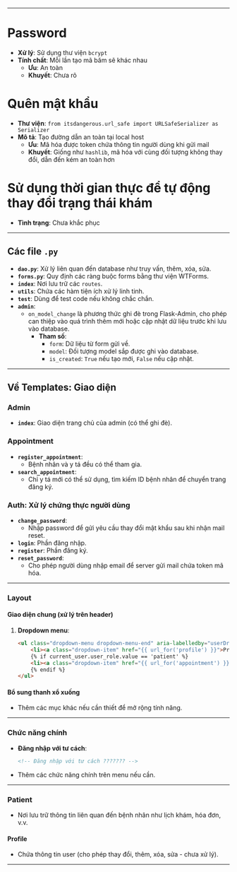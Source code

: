 
---

# **Password**
- **Xử lý**: Sử dụng thư viện `bcrypt`  
- **Tính chất**: Mỗi lần tạo mã băm sẽ khác nhau  
  - **Ưu**: An toàn  
  - **Khuyết**: Chưa rõ  

# **Quên mật khẩu**
- **Thư viện**: `from itsdangerous.url_safe import URLSafeSerializer as Serializer`  
- **Mô tả**: Tạo đường dẫn an toàn tại local host  
  - **Ưu**: Mã hóa được token chứa thông tin người dùng khi gửi mail  
  - **Khuyết**: Giống như `hashlib`, mã hóa với cùng đối tượng không thay đổi, dẫn đến kém an toàn hơn  

# **Sử dụng thời gian thực để tự động thay đổi trạng thái khám**
- **Tình trạng**: Chưa khắc phục  

---

## **Các file `.py`**
- **`dao.py`**: Xử lý liên quan đến database như truy vấn, thêm, xóa, sửa.  
- **`forms.py`**: Quy định các ràng buộc forms bằng thư viện WTForms.  
- **`index`**: Nơi lưu trữ các `routes`.  
- **`utils`**: Chứa các hàm tiện ích xử lý linh tinh.  
- **`test`**: Dùng để test code nếu không chắc chắn.  
- **`admin`**:  
  - `on_model_change` là phương thức ghi đè trong Flask-Admin, cho phép can thiệp vào quá trình thêm mới hoặc cập nhật dữ liệu trước khi lưu vào database.  
    - **Tham số**:  
      - `form`: Dữ liệu từ form gửi về.  
      - `model`: Đối tượng model sắp được ghi vào database.  
      - `is_created`: `True` nếu tạo mới, `False` nếu cập nhật.  

---

## **Về Templates: Giao diện**

### **Admin**
- **`index`**: Giao diện trang chủ của admin (có thể ghi đè).  

### **Appointment**
- **`register_appointment`**:  
  - Bệnh nhân và y tá đều có thể tham gia.  
- **`search_appointment`**:  
  - Chỉ y tá mới có thể sử dụng, tìm kiếm ID bệnh nhân để chuyển trang đăng ký.  

### **Auth**: Xử lý chứng thực người dùng
- **`change_password`**:  
  - Nhập password để gửi yêu cầu thay đổi mật khẩu sau khi nhận mail reset.  
- **`login`**: Phần đăng nhập.  
- **`register`**: Phần đăng ký.  
- **`reset_password`**:  
  - Cho phép người dùng nhập email để server gửi mail chứa token mã hóa.  

---

### **Layout**
#### **Giao diện chung (xử lý trên header)**  
1. **Dropdown menu**:  
   ```html
   <ul class="dropdown-menu dropdown-menu-end" aria-labelledby="userDropdown">
       <li><a class="dropdown-item" href="{{ url_for('profile') }}">Profile</a></li>
       {% if current_user.user_role.value == 'patient' %}
       <li><a class="dropdown-item" href="{{ url_for('appointment') }}">Lịch khám</a></li>
       {% endif %}
   </ul>
   ```

#### **Bổ sung thanh xổ xuống**
- Thêm các mục khác nếu cần thiết để mở rộng tính năng.  

---

### **Chức năng chính**
- **Đăng nhập với tư cách**:  
   ```html
   <!-- Đăng nhập với tư cách ??????? -->
   ```

- Thêm các chức năng chính trên menu nếu cần.  

---

### **Patient**
- Nơi lưu trữ thông tin liên quan đến bệnh nhân như lịch khám, hóa đơn, v.v.  

#### **Profile**
- Chứa thông tin user (cho phép thay đổi, thêm, xóa, sửa - chưa xử lý).  

---